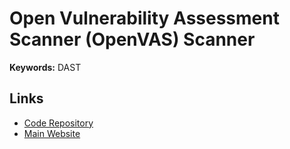 # Open Vulnerability Assessment Scanner (OpenVAS) Scanner

**Keywords:** DAST

<!--
Wapiti
Nikto2
Grendel-Scan
Deepfence ThreatMapper
Nuclei
Skipfish
w3af
-->

## Links

- [Code Repository](https://github.com/greenbone/openvas-scanner)
- [Main Website](https://openvas.org/)
